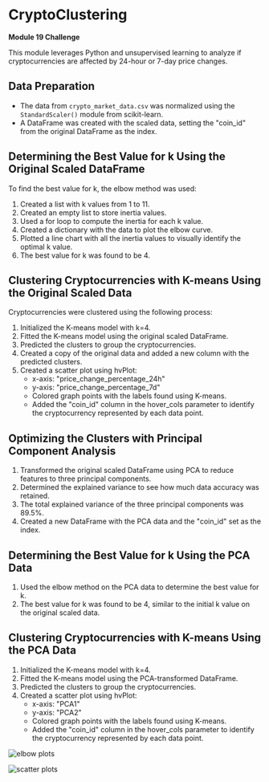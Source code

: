 # CryptoClustering

**Module 19 Challenge**

This module leverages Python and unsupervised learning to analyze if cryptocurrencies are affected by 24-hour or 7-day price changes.

## Data Preparation

- The data from `crypto_market_data.csv` was normalized using the `StandardScaler()` module from scikit-learn.
- A DataFrame was created with the scaled data, setting the "coin_id" from the original DataFrame as the index.

## Determining the Best Value for k Using the Original Scaled DataFrame

To find the best value for k, the elbow method was used:

1. Created a list with k values from 1 to 11.
2. Created an empty list to store inertia values.
3. Used a for loop to compute the inertia for each k value.
4. Created a dictionary with the data to plot the elbow curve.
5. Plotted a line chart with all the inertia values to visually identify the optimal k value.
6. The best value for k was found to be 4.

## Clustering Cryptocurrencies with K-means Using the Original Scaled Data

Cryptocurrencies were clustered using the following process:

1. Initialized the K-means model with k=4.
2. Fitted the K-means model using the original scaled DataFrame.
3. Predicted the clusters to group the cryptocurrencies.
4. Created a copy of the original data and added a new column with the predicted clusters.
5. Created a scatter plot using hvPlot:
   - x-axis: "price_change_percentage_24h"
   - y-axis: "price_change_percentage_7d"
   - Colored graph points with the labels found using K-means.
   - Added the "coin_id" column in the hover_cols parameter to identify the cryptocurrency represented by each data point.

## Optimizing the Clusters with Principal Component Analysis

1. Transformed the original scaled DataFrame using PCA to reduce features to three principal components.
2. Determined the explained variance to see how much data accuracy was retained.
3. The total explained variance of the three principal components was 89.5%.
4. Created a new DataFrame with the PCA data and the "coin_id" set as the index.

## Determining the Best Value for k Using the PCA Data

1. Used the elbow method on the PCA data to determine the best value for k.
2. The best value for k was found to be 4, similar to the initial k value on the original scaled data.

## Clustering Cryptocurrencies with K-means Using the PCA Data

1. Initialized the K-means model with k=4.
2. Fitted the K-means model using the PCA-transformed DataFrame.
3. Predicted the clusters to group the cryptocurrencies.
4. Created a scatter plot using hvPlot:
   - x-axis: "PCA1"
   - y-axis: "PCA2"
   - Colored graph points with the labels found using K-means.
   - Added the "coin_id" column in the hover_cols parameter to identify the cryptocurrency represented by each data point.

![elbow plots](https://github.com/Andreanimako/CryptoClustering/assets/155989509/1c4cbc3e-9069-413c-9a35-8e13721b1d25)

![scatter plots](https://github.com/Andreanimako/CryptoClustering/assets/155989509/208cf0e1-1f6d-40f4-b249-0b41e75fb351)












